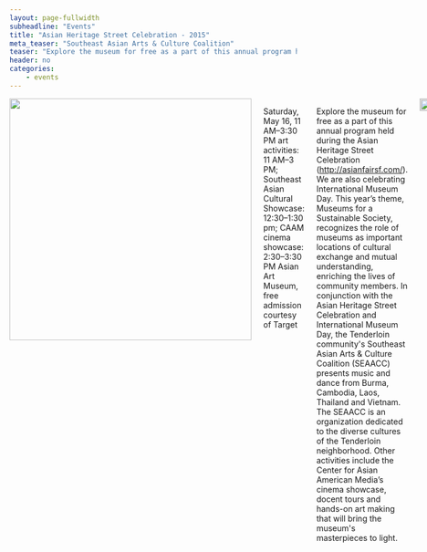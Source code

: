 ```yaml
---
layout: page-fullwidth
subheadline: "Events"
title: "Asian Heritage Street Celebration - 2015"
meta_teaser: "Southeast Asian Arts & Culture Coalition"
teaser: "Explore the museum for free as a part of this annual program held during the Asian Heritage Street Celebration."
header: no
categories:
    - events
---
```

<!--more-->
<div class="small-12 columns" style="padding: 0px; border-bottom: none;" markdown="1">

<img width="424" src="{{ site.urlimg }}/seaacc-logo.png">

Saturday, May 16, 11 AM–3:30 PM
art activities: 11 AM–3 PM; Southeast Asian Cultural Showcase: 12:30–1:30 pm; CAAM cinema showcase: 2:30–3:30 PM
Asian Art Museum, free admission courtesy of Target

Explore the museum for free as a part of this annual program held during the Asian Heritage Street Celebration (http://asianfairsf.com/). We are also celebrating International Museum Day. This year’s theme, Museums for a Sustainable Society, recognizes the role of museums as important locations of cultural exchange and mutual understanding, enriching the lives of community members. In conjunction with the Asian Heritage Street Celebration and International Museum Day, the Tenderloin community's Southeast Asian Arts & Culture Coalition (SEAACC) presents music and dance from Burma, Cambodia, Laos, Thailand and Vietnam. The SEAACC is an organization dedicated to the diverse cultures of the Tenderloin neighborhood. Other activities include the Center for Asian American Media’s cinema showcase, docent tours and hands-on art making that will bring the museum's masterpieces to light. 


<img style="display: block; margin-left: auto; margin-right: auto; border: 1px solid #cccccc;" width="100%" src="http://74.220.215.61/~seaaccsf/en/images/2015/SEAACC-Street-Celebration-2015.jpg">

{% include next-previous-post-in-category %}

</div>
